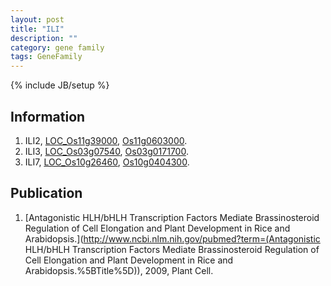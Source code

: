 ```yaml
---
layout: post
title: "ILI"
description: ""
category: gene family
tags: GeneFamily
---
```

{% include JB/setup %}

## Information
1. ILI2, [LOC_Os11g39000](http://rice.plantbiology.msu.edu/cgi-bin/ORF_infopage.cgi?orf=LOC_Os11g39000), [Os11g0603000](http://rapdb.dna.affrc.go.jp/viewer/gbrowse_details/irgsp1?name=Os11g0603000).
2. ILI3, [LOC_Os03g07540](http://rice.plantbiology.msu.edu/cgi-bin/ORF_infopage.cgi?orf=LOC_Os03g07540), [Os03g0171700](http://rapdb.dna.affrc.go.jp/viewer/gbrowse_details/irgsp1?name=Os03g0171700).
3. ILI7, [LOC_Os10g26460](http://rice.plantbiology.msu.edu/cgi-bin/ORF_infopage.cgi?orf=LOC_Os10g26460), [Os10g0404300](http://rapdb.dna.affrc.go.jp/viewer/gbrowse_details/irgsp1?name=Os10g0404300).

## Publication
1. [Antagonistic HLH/bHLH Transcription Factors Mediate Brassinosteroid Regulation of Cell Elongation and Plant Development in Rice and Arabidopsis.](http://www.ncbi.nlm.nih.gov/pubmed?term=(Antagonistic HLH/bHLH Transcription Factors Mediate Brassinosteroid Regulation of Cell Elongation and Plant Development in Rice and Arabidopsis.%5BTitle%5D)), 2009, Plant Cell.


